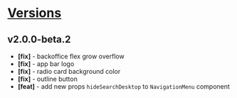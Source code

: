 # [Versions](https://github.com/Tracktor/design-system/releases)

## v2.0.0-beta.2
- **[fix]** - backoffice flex grow overflow
- **[fix]** - app bar logo
- **[fix]** - radio card background color
- **[fix]** - outline button
- **[feat]** - add new props `hideSearchDesktop` to `NavigationMenu` component
